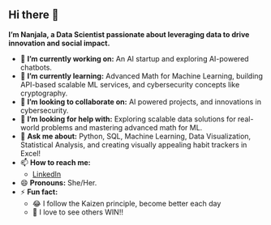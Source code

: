 ## Hi there 👋

**I’m Nanjala, a Data Scientist passionate about leveraging data to drive innovation and social impact.**  

- 🔭 **I’m currently working on:** An AI startup and exploring AI-powered chatbots.  
- 🌱 **I’m currently learning:** Advanced Math for Machine Learning, building API-based scalable ML services, and cybersecurity concepts like cryptography.  
- 👯 **I’m looking to collaborate on:** AI powered projects, and innovations in cybersecurity.  
- 🤔 **I’m looking for help with:** Exploring scalable data solutions for real-world problems and mastering advanced math for ML.  
- 💬 **Ask me about:** Python, SQL, Machine Learning, Data Visualization, Statistical Analysis, and creating visually appealing habit trackers in Excel!  
- 📫 **How to reach me:**  
  - [LinkedIn](https://www.linkedin.com/in/elizabeth-nanjala-w/)  
- 😄 **Pronouns:** She/Her.  
- ⚡ **Fun fact:**
  - 😂 I follow the Kaizen principle, become better each day
  - 📝 I love to see others WIN!!
